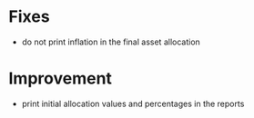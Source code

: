 # Fixes

- do not print inflation in the final asset allocation

# Improvement

- print initial allocation values and percentages in the reports
